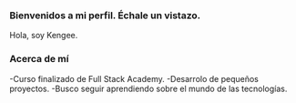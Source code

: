 ### Bienvenidos a mi perfil. Échale un vistazo. 


Hola, soy Kengee.

### Acerca de mí
-Curso finalizado de Full Stack Academy.
-Desarrolo de pequeños proyectos. 
-Busco seguir aprendiendo sobre el mundo de las tecnologías.

